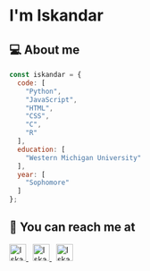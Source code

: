 # I'm Iskandar

<h2 align="left">&#128187; About me</h2>

```javascript
const iskandar = {
  code: [
    "Python",
    "JavaScript",
    "HTML",
    "CSS",
    "C",
    "R"
  ],
  education: [
    "Western Michigan University"
  ],
  year: [
    "Sophomore"
  ]
};
```

<h2 align="left">&#128242; You can reach me at</h2>

<p align="left">
  <a href="https://www.linkedin.com/in/iskandar-kholmatov-b61ba51ab/"  target="_blank">
    <img src="https://www.vectorlogo.zone/logos/linkedin/linkedin-icon.svg" alt="Iskandar Kholmatov's LinkedIn Profile" height="30" width="30">
  </a>
  &nbsp;
  <a href="https://stackoverflow.com/users/18042180/iskandar" target="_blank">
    <img src="https://www.vectorlogo.zone/logos/stackoverflow/stackoverflow-icon.svg" alt="Iskandar Kholmatov's Stack Overflow Profile" height="30" width="30">
  </a>
  &nbsp;
  <a href="https://twitter.com/rednaksiii" target="_blank">
    <img src="https://www.vectorlogo.zone/logos/twitter/twitter-tile.svg" alt="Iskandar Kholmatov's Twitter Profile" height="30" width="30">
  </a>
</p>
